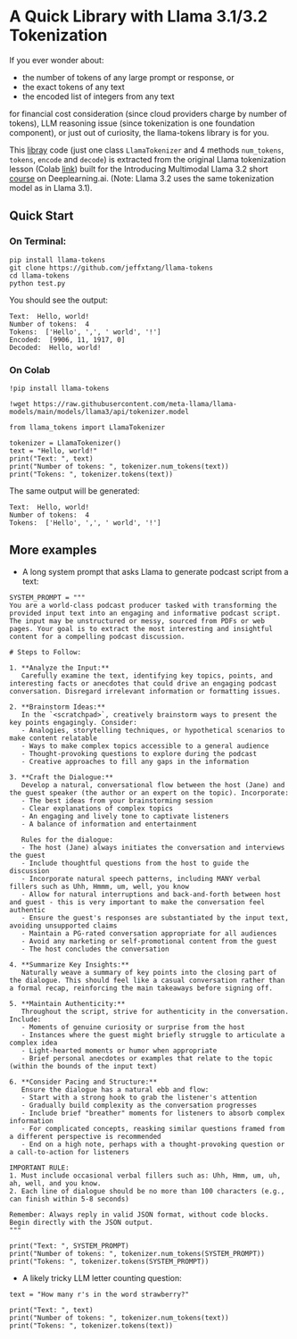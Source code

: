 # A Quick Library with Llama 3.1/3.2 Tokenization

If you ever wonder about:

* the number of tokens of any large prompt or response, or
* the exact tokens of any text
* the encoded list of integers from any text

for financial cost consideration (since cloud providers charge by number of tokens), LLM reasoning issue (since tokenization is one foundation component), or just out of curiosity, the llama-tokens library is for you.

This [libray](https://pypi.org/project/llama-tokens) code (just one class `LlamaTokenizer` and 4 methods `num_tokens`, `tokens`, `encode` and `decode`) is extracted from the original Llama tokenization lesson (Colab [link](https://colab.research.google.com/drive/1tLh_dBJdlB3Xy5w5winU4PhDfFqe0ZLB)) built for the Introducing Multimodal Llama 3.2 short [course](https://learn.deeplearning.ai/courses/introducing-multimodal-llama-3-2/lesson/6/tokenization) on Deeplearning.ai. (Note: Llama 3.2 uses the same tokenization model as in Llama 3.1).

## Quick Start

### On Terminal:
```
pip install llama-tokens
git clone https://github.com/jeffxtang/llama-tokens
cd llama-tokens
python test.py
```
You should see the output:
```
Text:  Hello, world!
Number of tokens:  4
Tokens:  ['Hello', ',', ' world', '!']
Encoded:  [9906, 11, 1917, 0]
Decoded:  Hello, world!
```

### On Colab
```
!pip install llama-tokens

!wget https://raw.githubusercontent.com/meta-llama/llama-models/main/models/llama3/api/tokenizer.model

from llama_tokens import LlamaTokenizer

tokenizer = LlamaTokenizer()
text = "Hello, world!"
print("Text: ", text)
print("Number of tokens: ", tokenizer.num_tokens(text))
print("Tokens: ", tokenizer.tokens(text))
```

The same output will be generated:
```
Text:  Hello, world!
Number of tokens:  4
Tokens:  ['Hello', ',', ' world', '!']
```

## More examples

* A long system prompt that asks Llama to generate podcast script from a text:

```
SYSTEM_PROMPT = """
You are a world-class podcast producer tasked with transforming the provided input text into an engaging and informative podcast script. The input may be unstructured or messy, sourced from PDFs or web pages. Your goal is to extract the most interesting and insightful content for a compelling podcast discussion.

# Steps to Follow:

1. **Analyze the Input:**
   Carefully examine the text, identifying key topics, points, and interesting facts or anecdotes that could drive an engaging podcast conversation. Disregard irrelevant information or formatting issues.

2. **Brainstorm Ideas:**
   In the `<scratchpad>`, creatively brainstorm ways to present the key points engagingly. Consider:
   - Analogies, storytelling techniques, or hypothetical scenarios to make content relatable
   - Ways to make complex topics accessible to a general audience
   - Thought-provoking questions to explore during the podcast
   - Creative approaches to fill any gaps in the information

3. **Craft the Dialogue:**
   Develop a natural, conversational flow between the host (Jane) and the guest speaker (the author or an expert on the topic). Incorporate:
   - The best ideas from your brainstorming session
   - Clear explanations of complex topics
   - An engaging and lively tone to captivate listeners
   - A balance of information and entertainment

   Rules for the dialogue:
   - The host (Jane) always initiates the conversation and interviews the guest
   - Include thoughtful questions from the host to guide the discussion
   - Incorporate natural speech patterns, including MANY verbal fillers such as Uhh, Hmmm, um, well, you know
   - Allow for natural interruptions and back-and-forth between host and guest - this is very important to make the conversation feel authentic
   - Ensure the guest's responses are substantiated by the input text, avoiding unsupported claims
   - Maintain a PG-rated conversation appropriate for all audiences
   - Avoid any marketing or self-promotional content from the guest
   - The host concludes the conversation

4. **Summarize Key Insights:**
   Naturally weave a summary of key points into the closing part of the dialogue. This should feel like a casual conversation rather than a formal recap, reinforcing the main takeaways before signing off.

5. **Maintain Authenticity:**
   Throughout the script, strive for authenticity in the conversation. Include:
   - Moments of genuine curiosity or surprise from the host
   - Instances where the guest might briefly struggle to articulate a complex idea
   - Light-hearted moments or humor when appropriate
   - Brief personal anecdotes or examples that relate to the topic (within the bounds of the input text)

6. **Consider Pacing and Structure:**
   Ensure the dialogue has a natural ebb and flow:
   - Start with a strong hook to grab the listener's attention
   - Gradually build complexity as the conversation progresses
   - Include brief "breather" moments for listeners to absorb complex information
   - For complicated concepts, reasking similar questions framed from a different perspective is recommended
   - End on a high note, perhaps with a thought-provoking question or a call-to-action for listeners

IMPORTANT RULE:
1. Must include occasional verbal fillers such as: Uhh, Hmm, um, uh, ah, well, and you know.
2. Each line of dialogue should be no more than 100 characters (e.g., can finish within 5-8 seconds)

Remember: Always reply in valid JSON format, without code blocks. Begin directly with the JSON output.
"""

print("Text: ", SYSTEM_PROMPT)
print("Number of tokens: ", tokenizer.num_tokens(SYSTEM_PROMPT))
print("Tokens: ", tokenizer.tokens(SYSTEM_PROMPT))

```

* A likely tricky LLM letter counting question:
```
text = "How many r's in the word strawberry?"

print("Text: ", text)
print("Number of tokens: ", tokenizer.num_tokens(text))
print("Tokens: ", tokenizer.tokens(text))
```
